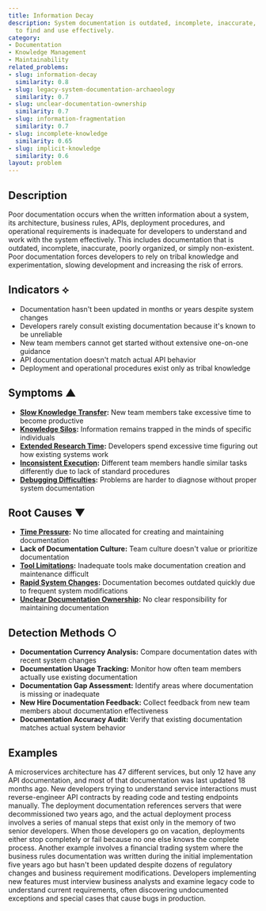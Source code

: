 ```yaml
---
title: Information Decay
description: System documentation is outdated, incomplete, inaccurate, or difficult
  to find and use effectively.
category:
- Documentation
- Knowledge Management
- Maintainability
related_problems:
- slug: information-decay
  similarity: 0.8
- slug: legacy-system-documentation-archaeology
  similarity: 0.7
- slug: unclear-documentation-ownership
  similarity: 0.7
- slug: information-fragmentation
  similarity: 0.7
- slug: incomplete-knowledge
  similarity: 0.65
- slug: implicit-knowledge
  similarity: 0.6
layout: problem
---
```


## Description

Poor documentation occurs when the written information about a system, its architecture, business rules, APIs, deployment procedures, and operational requirements is inadequate for developers to understand and work with the system effectively. This includes documentation that is outdated, incomplete, inaccurate, poorly organized, or simply non-existent. Poor documentation forces developers to rely on tribal knowledge and experimentation, slowing development and increasing the risk of errors.

## Indicators ⟡

- Documentation hasn't been updated in months or years despite system changes
- Developers rarely consult existing documentation because it's known to be unreliable
- New team members cannot get started without extensive one-on-one guidance
- API documentation doesn't match actual API behavior
- Deployment and operational procedures exist only as tribal knowledge

## Symptoms ▲

- **[Slow Knowledge Transfer](slow-knowledge-transfer.md):** New team members take excessive time to become productive
- **[Knowledge Silos](knowledge-silos.md):** Information remains trapped in the minds of specific individuals
- **[Extended Research Time](extended-research-time.md):** Developers spend excessive time figuring out how existing systems work
- **[Inconsistent Execution](inconsistent-execution.md):** Different team members handle similar tasks differently due to lack of standard procedures
- **[Debugging Difficulties](debugging-difficulties.md):** Problems are harder to diagnose without proper system documentation

## Root Causes ▼

- **[Time Pressure](time-pressure.md):** No time allocated for creating and maintaining documentation
- **Lack of Documentation Culture:** Team culture doesn't value or prioritize documentation
- **[Tool Limitations](tool-limitations.md):** Inadequate tools make documentation creation and maintenance difficult
- **[Rapid System Changes](rapid-system-changes.md):** Documentation becomes outdated quickly due to frequent system modifications
- **[Unclear Documentation Ownership](unclear-documentation-ownership.md):** No clear responsibility for maintaining documentation

## Detection Methods ○

- **Documentation Currency Analysis:** Compare documentation dates with recent system changes
- **Documentation Usage Tracking:** Monitor how often team members actually use existing documentation
- **Documentation Gap Assessment:** Identify areas where documentation is missing or inadequate
- **New Hire Documentation Feedback:** Collect feedback from new team members about documentation effectiveness
- **Documentation Accuracy Audit:** Verify that existing documentation matches actual system behavior

## Examples

A microservices architecture has 47 different services, but only 12 have any API documentation, and most of that documentation was last updated 18 months ago. New developers trying to understand service interactions must reverse-engineer API contracts by reading code and testing endpoints manually. The deployment documentation references servers that were decommissioned two years ago, and the actual deployment process involves a series of manual steps that exist only in the memory of two senior developers. When those developers go on vacation, deployments either stop completely or fail because no one else knows the complete process. Another example involves a financial trading system where the business rules documentation was written during the initial implementation five years ago but hasn't been updated despite dozens of regulatory changes and business requirement modifications. Developers implementing new features must interview business analysts and examine legacy code to understand current requirements, often discovering undocumented exceptions and special cases that cause bugs in production.